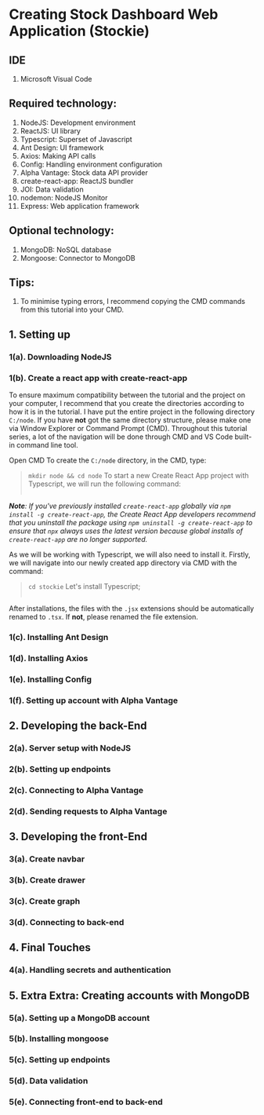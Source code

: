 # Creating Stock Dashboard Web Application (Stockie)

## IDE
1. Microsoft Visual Code

## Required technology:
1. NodeJS: Development environment
2. ReactJS: UI library
3. Typescript: Superset of Javascript
4. Ant Design: UI framework
5. Axios: Making API calls
6. Config: Handling environment configuration
7. Alpha Vantage: Stock data API provider
8. create-react-app: ReactJS bundler
9. JOI: Data validation
10. nodemon: NodeJS Monitor
11. Express: Web application framework

## Optional technology:
1. MongoDB: NoSQL database
2. Mongoose: Connector to MongoDB

## Tips:
1. To minimise typing errors, I recommend copying the CMD commands from this tutorial into your CMD.

## 1. Setting up
### 1(a). Downloading NodeJS
### 1(b). Create a react app with create-react-app

To ensure maximum compatibility between the tutorial and the project on your computer, I recommend that you create the directories according to how it is in the tutorial. I have put the entire project in the following directory ```C:/node```. If you have __not__ got the same directory structure, please make one via Window Explorer or Command Prompt (CMD). Throughout this tutorial series, a lot of the navigation will be done through CMD and VS Code built-in command line tool.

Open CMD
To create the ```C:/node``` directory, in the CMD, type: 
> ```mkdir node && cd node```
To start a new Create React App project with Typescript, we will run the following command:
> ```npx create-react-app stockie --template typescript

*__Note__: If you've previously installed ```create-react-app``` globally via ```npm install -g create-react-app```, the Create React App developers recommend that you uninstall the package using ```npm uninstall -g create-react-app``` to ensure that ```npx``` always uses the latest version because global installs of ```create-react-app``` are no longer supported.*

As we will be working with Typescript, we will also need to install it. Firstly, we will navigate into our newly created app directory via CMD with the command:
> ```cd stockie```
Let's install Typescript;
> ```npm install --save typescript @types/node @types/react @types/react-dom @types/jest
After installations, the files with the ```.jsx``` extensions should be automatically renamed to ```.tsx```. If __not__, please renamed the file extension.


### 1(c). Installing Ant Design
### 1(d). Installing Axios
### 1(e). Installing Config
### 1(f). Setting up account with Alpha Vantage

## 2. Developing the back-End
### 2(a). Server setup with NodeJS
### 2(b). Setting up endpoints
### 2(c). Connecting to Alpha Vantage
### 2(d). Sending requests to Alpha Vantage

## 3. Developing the front-End
### 3(a). Create navbar
### 3(b). Create drawer
### 3(c). Create graph
### 3(d). Connecting to back-end

## 4. Final Touches
### 4(a). Handling secrets and authentication

## 5. Extra Extra: Creating accounts with MongoDB
### 5(a). Setting up a MongoDB account
### 5(b). Installing mongoose
### 5(c). Setting up endpoints
### 5(d). Data validation
### 5(e). Connecting front-end to back-end
